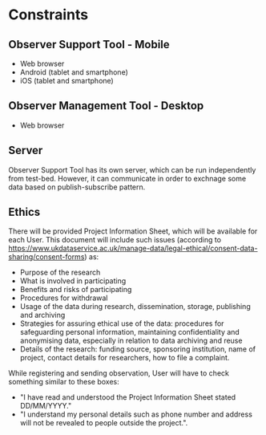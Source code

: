 # Constraints

## Observer Support Tool - Mobile
- Web browser
- Android (tablet and smartphone)
- iOS (tablet and smartphone)


## Observer Management Tool - Desktop
- Web browser


## Server
Observer Support Tool has its own server, which can be run independently from test-bed. However, it can communicate in order to exchnage some data based on publish-subscribe pattern. 

## Ethics

There will be provided Project Information Sheet, which will be available for each User. This document will include such issues (according to https://www.ukdataservice.ac.uk/manage-data/legal-ethical/consent-data-sharing/consent-forms) as: 
- Purpose of the research
- What is involved in participating
- Benefits and risks of participating
- Procedures for withdrawal
- Usage of the data during research, dissemination, storage, publishing and archiving
- Strategies for assuring ethical use of the data: procedures for safeguarding personal information, maintaining confidentiality and anonymising data, especially in relation to data archiving and reuse
- Details of the research: funding source, sponsoring institution, name of project, contact details for researchers, how to file a complaint.

While registering and sending observation, User will have to check something similar to these boxes: 
- "I have read and understood the Project Information Sheet stated DD/MM/YYYY." 
- "I understand my personal details such as phone number and address will not be revealed to people outside the project.".








